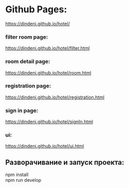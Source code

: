 # Github Pages:
https://dindeni.github.io/hotel/
### filter room page: 
https://dindeni.github.io/hotel/filter.html
### room detail page:
https://dindeni.github.io/hotel/room.html
### registration page:
https://dindeni.github.io/hotel/registration.html
### sign in page:
https://dindeni.github.io/hotel/signIn.html
### ui:
https://dindeni.github.io/hotel/ui.html

## Разворачивание и запуск проекта:<br>
   npm install<br>
   npm run develop
